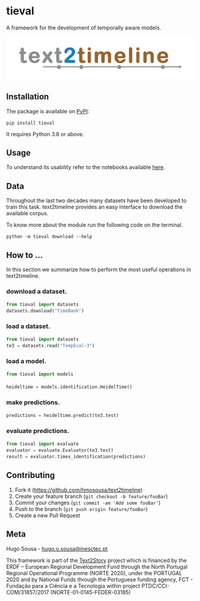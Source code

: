 # tieval

A framework for the development of temporally aware models.

![](imgs/text2timeline.png)

## Installation

The package is available on [PyPI]():

```shell
pip install tieval
```

It requires Python 3.8 or above.

## Usage

To understand its usability refer to the notebooks available [here]().


## Data

Throughout the last two decades many datasets have been developed to train this task.
text2timeline provides an easy interface to download the available corpus.

To know more about the module run the following code on the terminal.
```shell
python -m tieval download --help
```

## How to ...

In this section we summarize how to perform the most useful operations in text2timeline.

### download a dataset.

```python
from tieval import datasets
datasets.download("TimeBank")
```

### load a dataset.

```python
from tieval import datasets
te3 = datasets.read("TempEval-3")
```

### load a model.

```python
from tieval import models

heideltime = models.identification.HeidelTime()
```

### make predictions.
```python
predictions = heideltime.predict(te3.test)
```

### evaluate predictions.

```python
from tieval import evaluate
evaluator = evaluate.Evaluator(te3.test)
result = evaluator.timex_identification(predictions)
```

## Contributing

1. Fork it (https://github.com/hmosousa/text2timeline)
2. Create your feature branch (`git checkout -b feature/fooBar`)
3. Commit your changes (`git commit -am 'Add some fooBar'`)
4. Push to the branch (`git push origin feature/fooBar`)
5. Create a new Pull Request

## Meta

Hugo Sousa - hugo.o.sousa@inesctec.pt

This framework is part of the [Text2Story](https://text2story.inesctec.pt/) project which is financed by the ERDF – European Regional Development Fund through the North Portugal Regional Operational Programme (NORTE 2020), under the PORTUGAL 2020 and by National Funds through the Portuguese funding agency, FCT - Fundação para a Ciência e a Tecnologia within project PTDC/CCI-COM/31857/2017 (NORTE-01-0145-FEDER-03185) 